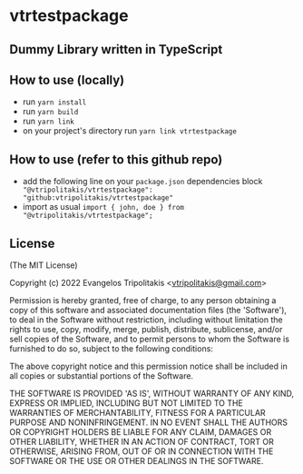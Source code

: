 vtrtestpackage
==========
## Dummy Library written in TypeScript


## How to use (locally)
- run `yarn install`
- run `yarn build`
- run `yarn link`
- on your project's directory run `yarn link vtrtestpackage`

## How to use (refer to this github repo)
- add the following line on your `package.json` dependencies block
` "@vtripolitakis/vtrtestpackage": "github:vtripolitakis/vtrtestpackage"`
- import as usual `import { john, doe } from "@vtripolitakis/vtrtestpackage";`

License
-------

(The MIT License)

Copyright (c) 2022 Evangelos Tripolitakis &lt;vtripolitakis@gmail.com&gt;

Permission is hereby granted, free of charge, to any person obtaining
a copy of this software and associated documentation files (the
'Software'), to deal in the Software without restriction, including
without limitation the rights to use, copy, modify, merge, publish,
distribute, sublicense, and/or sell copies of the Software, and to
permit persons to whom the Software is furnished to do so, subject to
the following conditions:

The above copyright notice and this permission notice shall be
included in all copies or substantial portions of the Software.

THE SOFTWARE IS PROVIDED 'AS IS', WITHOUT WARRANTY OF ANY KIND,
EXPRESS OR IMPLIED, INCLUDING BUT NOT LIMITED TO THE WARRANTIES OF
MERCHANTABILITY, FITNESS FOR A PARTICULAR PURPOSE AND NONINFRINGEMENT.
IN NO EVENT SHALL THE AUTHORS OR COPYRIGHT HOLDERS BE LIABLE FOR ANY
CLAIM, DAMAGES OR OTHER LIABILITY, WHETHER IN AN ACTION OF CONTRACT,
TORT OR OTHERWISE, ARISING FROM, OUT OF OR IN CONNECTION WITH THE
SOFTWARE OR THE USE OR OTHER DEALINGS IN THE SOFTWARE.